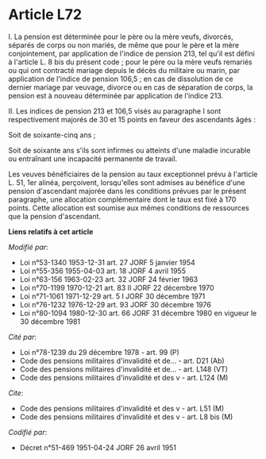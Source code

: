 # Article L72

I. La pension est déterminée pour le père ou la mère veufs, divorcés, séparés de corps ou non mariés, de même que pour le
père et la mère conjointement, par application de l'indice de pension 213, tel qu'il est défini à l'article L. 8 bis du
présent code ; pour le père ou la mère veufs remariés ou qui ont contracté mariage depuis le décès du militaire ou marin, par
application de l'indice de pension 106,5 ; en cas de dissolution de ce dernier mariage par veuvage, divorce ou en cas de
séparation de corps, la pension est à nouveau déterminée par application de l'indice 213.

II. Les indices de pension 213 et 106,5 visés au paragraphe I sont respectivement majorés de 30 et 15 points en faveur des
ascendants âgés :

Soit de soixante-cinq ans ;

Soit de soixante ans s'ils sont infirmes ou atteints d'une maladie incurable ou entraînant une incapacité permanente de
travail.

Les veuves bénéficiaires de la pension au taux exceptionnel prévu à l'article L. 51, 1er alinéa, perçoivent, lorsqu'elles
sont admises au bénéfice d'une pension d'ascendant majorée dans les conditions prévues par le présent paragraphe, une
allocation complémentaire dont le taux est fixé à 170 points. Cette allocation est soumise aux mêmes conditions de ressources
que la pension d'ascendant.

**Liens relatifs à cet article**

_Modifié par_:

  - Loi n°53-1340 1953-12-31 art. 27 JORF 5 janvier 1954
  - Loi n°55-356 1955-04-03 art. 18 JORF 4 avril 1955
  - Loi n°63-156 1963-02-23 art. 32 JORF 24 février 1963
  - Loi n°70-1199 1970-12-21 art. 83 II JORF 22 décembre 1970
  - Loi n°71-1061 1971-12-29 art. 5 I JORF 30 décembre 1971
  - Loi n°76-1232 1976-12-29 art. 93 JORF 30 décembre 1976
  - Loi n°80-1094 1980-12-30 art. 66 JORF 31 décembre 1980 en vigueur le 30 décembre 1981

_Cité par_:

  - Loi n°78-1239 du 29 décembre 1978 - art. 99 (P)
  - Code des pensions militaires d'invalidité et de... - art. D21 (Ab)
  - Code des pensions militaires d'invalidité et de... - art. L148 (VT)
  - Code des pensions militaires d'invalidité et des v - art. L124 (M)

_Cite_:

  - Code des pensions militaires d'invalidité et des v - art. L51 (M)
  - Code des pensions militaires d'invalidité et des v - art. L8 bis (M)

_Codifié par_:

  - Décret n°51-469 1951-04-24 JORF 26 avril 1951

